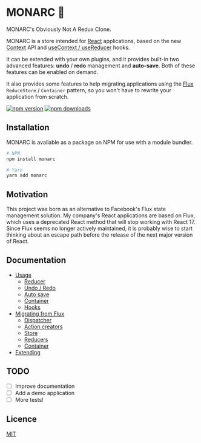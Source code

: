 # MONARC 🦋

MONARC's Obviously Not A Redux Clone.

MONARC is a store intended for [React](https://reactjs.org/) applications, based on the new [Context](https://en.reactjs.org/docs/context.html) API and [useContext / useReducer](https://en.reactjs.org/docs/hooks-reference.html#usecontext) hooks.

It can be extended with your own plugins, and it provides built-in two advanced features: **undo** / **redo** management and **auto-save**. Both of these features can be enabled on demand.

It also provides some features to help migrating applications using the [Flux](https://facebook.github.io/flux/) `ReduceStore` / `Container` pattern, so you won't have to rewrite your application from scratch.

[![npm version](https://img.shields.io/npm/v/monarc.svg?style=flat-square)](https://www.npmjs.com/package/monarc)
[![npm downloads](https://img.shields.io/npm/dm/monarc.svg?style=flat-square)](https://www.npmjs.com/package/monarc)

## Installation

MONARC is available as a package on NPM for use with a module bundler.

```bash
# NPM
npm install monarc

# Yarn
yarn add monarc

```

## Motivation

This project was born as an alternative to Facebook's Flux state management solution. My company's React applications are based on Flux, which uses a deprecated React method that will stop working with React 17. Since Flux seems no longer actively maintained, it is probably wise to start thinking about an escape path before the release of the next major version of React.

## Documentation

* [Usage](docs/usage.md)
  * [Reducer](docs/usage.md#reducer)
  * [Undo / Redo](docs/usage.md#ithundoredo)
  * [Auto save](docs/usage.md#withautosave)
  * [Container](docs/usage.md#container)
  * [Hooks](docs/usage.md#hooks)
* [Migrating from Flux](docs/migrating.md)
  * [Dispatcher](docs/migrating.md#dispatcher)
  * [Action creators](docs/migrating.md#action-creators)
  * [Store](docs/migrating.md#dispatcher)
  * [Reducers](docs/migrating.md#reducers)
  * [Container](docs/migrating.md#container)
* [Extending](docs/extending.md)

## TODO

- [ ] Improve documentation
- [ ] Add a demo application
- [ ] More tests!

## Licence

[MIT](LICENSE)

